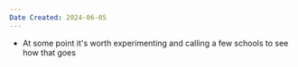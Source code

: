 ```yaml
---
Date Created: 2024-06-05
---
```

- At some point it's worth experimenting and calling a few schools to see how that goes